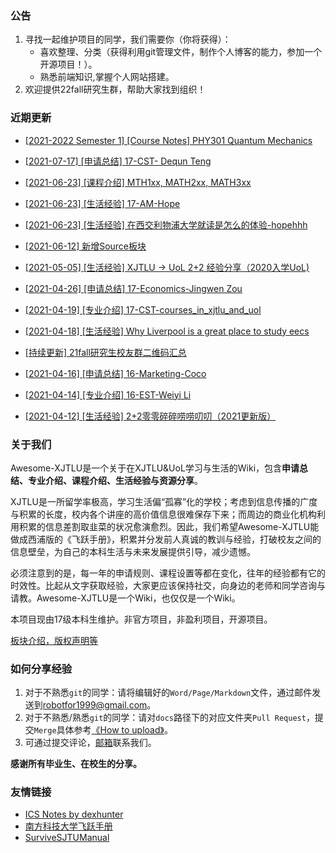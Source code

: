 ### 公告

1. 寻找一起维护项目的同学，我们需要你（你将获得）：
   - 喜欢整理、分类（获得利用git管理文件，制作个人博客的能力，参加一个开源项目！）。
   - 熟悉前端知识,掌握个人网站搭建。
2. 欢迎提供22fall研究生群，帮助大家找到组织！

### 近期更新

- [[2021-2022 Semester 1] [Course Notes] PHY301 Quantum Mechanics](https://github.com/chongfengling/notes/blob/main/PHY301_Quantum_Mechanics/phy301_quantum_mechanics.pdf)

- [[2021-07-17] [申请总结] 17-CST- Dequn Teng](grad-application\school-of-advanced-technology\computer-science-technology\17-dequnteng-uk.md)
- [[2021-06-23] [课程介绍] MTH1xx, MATH2xx, MATH3xx](intro-module/readme.md)
- [[2021-06-23] [生活经验] 17-AM-Hope](grad-application\school-of-science\applied-mathematics\17-yuetinghan-uk,can.md)
- [[2021-06-23] [生活经验] 在西交利物浦大学就读是怎么的体验-hopehhh](suzhou-liverpool/xjtlu0001.md)
- [[2021-06-12] 新增Source板块](sources/readme.md)
- [[2021-05-05] [生活经验] XJTLU -> UoL 2+2 经验分享（2020入学UoL)](suzhou-liverpool/liverpool0003.md)
- [[2021-04-26] [申请总结] 17-Economics-Jingwen Zou](grad-application/international-business-school-suzhou/economics/17-jingwenzou-us.md)
- [[2021-04-19] [专业介绍] 17-CST-courses_in_xjtlu_and_uol](intro-program\xjtlu-uol\cst-17-courses_in_xjtlu_and_uol.md)
- [[2021-04-18] [生活经验] Why Liverpool is a great place to study eecs](suzhou-liverpool/liverpool0002.md)
- [[持续更新] 21fall研究生校友群二维码汇总](intro-program/grad-school/readme.md)
- [[2021-04-16] [申请总结] 16-Marketing-Coco](grad-application/international-business-school-suzhou/marketing/16-coco-us,asia.md)
- [[2021-04-14] [专业介绍] 16-EST-Weiyi Li](intro-program/xjtlu-uol/est-16-weiyili.md)
- [[2021-04-12] [生活经验] 2+2零零碎碎唠唠叨叨（2021更新版）](suzhou-liverpool/liverpool0001.md)

### 关于我们

Awesome-XJTLU是一个关于在XJTLU&UoL学习与生活的Wiki，包含**申请总结、专业介绍、课程介绍、生活经验与资源分享**。

XJTLU是一所留学率极高，学习生活偏“孤寡”化的学校；考虑到信息传播的广度与积累的长度，校内各个讲座的高价值信息很难保存下来；而周边的商业化机构利用积累的信息差割取韭菜的状况愈演愈烈。因此，我们希望Awesome-XJTLU能做成西浦版的《飞跃手册》，积累并分发前人真诚的教训与经验，打破校友之间的信息壁垒，为自己的本科生活与未来发展提供引导，减少遗憾。

必须注意到的是，每一年的申请规则、课程设置等都在变化，往年的经验都有它的时效性。比起从文字获取经验，大家更应该保持社交，向身边的老师和同学咨询与请教。Awesome-XJTLU是一个Wiki，也仅仅是一个Wiki。

本项目现由17级本科生维护。非官方项目，非盈利项目，开源项目。

[板块介绍，版权声明等](handbook.md)

### 如何分享经验

1. 对于不熟悉`git`的同学：请将编辑好的`Word/Page/Markdown`文件，通过邮件发送到[robotfor1999@gmail.com](mailto:robotfor1999@gmail.com)。
2. 对于不熟悉/熟悉`git`的同学：请对`docs`路径下的对应文件夹`Pull Request`，提交`Merge`具体参考[《How to upload》](how2upload.md)。
3. 可通过提交评论，[邮箱](mailto:robotfor1999@gmail.com)联系我们。

**感谢所有毕业生、在校生的分享。**

### 友情链接

- [ICS Notes by dexhunter](https://xjtlu-lug.gitbook.io/ics-notes/)
- [南方科技大学飞跃手册](https://sustech-application.github.io/2020-Fall/#/)
- [SurviveSJTUManual](https://survivesjtu.gitbook.io/survivesjtumanual/)

